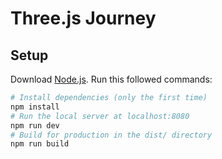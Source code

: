 # Three.js Journey
## Setup
Download [Node.js](https://nodejs.org/en/download/).
Run this followed commands:
``` bash
# Install dependencies (only the first time)
npm install
# Run the local server at localhost:8080
npm run dev
# Build for production in the dist/ directory
npm run build
```
